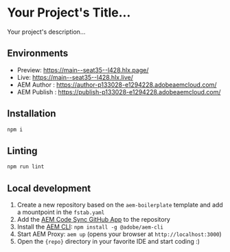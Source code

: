 # Your Project's Title...
Your project's description...

## Environments
- Preview: https://main--seat35--l428.hlx.page/
- Live: https://main--seat35--l428.hlx.live/
- AEM Author : https://author-p133028-e1294228.adobeaemcloud.com/
- AEM Publish : https://publish-p133028-e1294228.adobeaemcloud.com/

## Installation

```sh
npm i
```

## Linting

```sh
npm run lint
```

## Local development

1. Create a new repository based on the `aem-boilerplate` template and add a mountpoint in the `fstab.yaml`
1. Add the [AEM Code Sync GitHub App](https://github.com/apps/aem-code-sync) to the repository
1. Install the [AEM CLI](https://github.com/adobe/helix-cli): `npm install -g @adobe/aem-cli`
1. Start AEM Proxy: `aem up` (opens your browser at `http://localhost:3000`)
1. Open the `{repo}` directory in your favorite IDE and start coding :)
